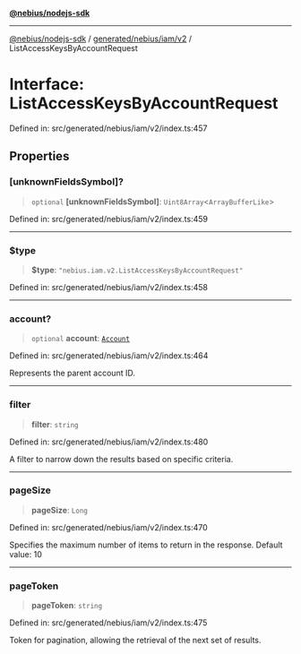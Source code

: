 [**@nebius/nodejs-sdk**](../../../../../README.md)

***

[@nebius/nodejs-sdk](../../../../../README.md) / [generated/nebius/iam/v2](../README.md) / ListAccessKeysByAccountRequest

# Interface: ListAccessKeysByAccountRequest

Defined in: src/generated/nebius/iam/v2/index.ts:457

## Properties

### \[unknownFieldsSymbol\]?

> `optional` **\[unknownFieldsSymbol\]**: `Uint8Array`\<`ArrayBufferLike`\>

Defined in: src/generated/nebius/iam/v2/index.ts:459

***

### $type

> **$type**: `"nebius.iam.v2.ListAccessKeysByAccountRequest"`

Defined in: src/generated/nebius/iam/v2/index.ts:458

***

### account?

> `optional` **account**: [`Account`](../../v1/interfaces/Account.md)

Defined in: src/generated/nebius/iam/v2/index.ts:464

Represents the parent account ID.

***

### filter

> **filter**: `string`

Defined in: src/generated/nebius/iam/v2/index.ts:480

A filter to narrow down the results based on specific criteria.

***

### pageSize

> **pageSize**: `Long`

Defined in: src/generated/nebius/iam/v2/index.ts:470

Specifies the maximum number of items to return in the response.
 Default value: 10

***

### pageToken

> **pageToken**: `string`

Defined in: src/generated/nebius/iam/v2/index.ts:475

Token for pagination, allowing the retrieval of the next set of results.
